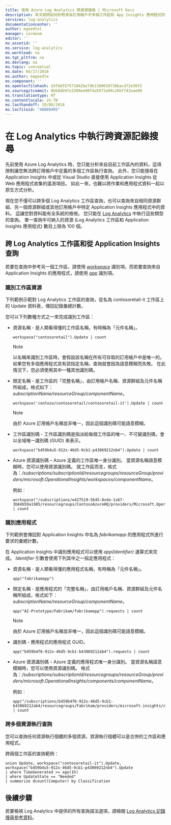 ```yaml
---
title: 使用 Azure Log Analytics 跨資源搜尋 | Microsoft Docs
description: 本文說明如何針對來自訂用帳戶中多個工作區和 App Insights 應用程式的資源執行查詢。
services: log-analytics
documentationcenter: ''
author: mgoedtel
manager: carmonm
editor: ''
ms.assetid: ''
ms.service: log-analytics
ms.workload: na
ms.tgt_pltfrm: na
ms.devlang: na
ms.topic: conceptual
ms.date: 04/17/2018
ms.author: magoedte
ms.component: ''
ms.openlocfilehash: d3fb6557571042be7db1380010738bacd72e50f5
ms.sourcegitcommit: 0bb8db9fe3369ee90f4a5973a69c26bff43eae00
ms.translationtype: HT
ms.contentlocale: zh-TW
ms.lasthandoff: 10/08/2018
ms.locfileid: "48869495"
---
```

# <a name="perform-cross-resource-log-searches-in-log-analytics"></a>在 Log Analytics 中執行跨資源記錄搜尋  

先前使用 Azure Log Analytics 時，您只能分析來自目前工作區內的資料，這項限制讓您無法跨訂用帳戶中定義的多個工作區執行查詢。  此外，您只能搜尋在 Application Insights 中或從 Visual Studio 直接使用 Application Insights 從 Web 應用程式收集的遙測項目。  如此一來，也難以將作業和應用程式資料一起以原生方式分析。   

現在您不僅可以跨多個 Log Analytics 工作區查詢，也可以查詢來自相同資源群組、另一個資源群組或其他訂用帳戶中特定 Application Insights 應用程式中的資料。 這讓您對資料能有全系統的檢視。  您只能在 [Log Analytics](log-analytics-log-search-portals.md#log-analytics-page) 中執行這些類型的查詢。 單一查詢中可納入的資源 (Log Analytics 工作區和 Application Insights 應用程式) 數目上限為 100 個。 

## <a name="querying-across-log-analytics-workspaces-and-from-application-insights"></a>跨 Log Analytics 工作區和從 Application Insights 查詢
若要在查詢中參考另一個工作區，請使用 [*workspace*](https://docs.loganalytics.io/docs/Language-Reference/Scope-functions/workspace()) 識別項，而若要查詢來自 Application Insights 的應用程式，請使用 [*app*](https://docs.loganalytics.io/docs/Language-Reference/Scope-functions/app()) 識別項。  

### <a name="identifying-workspace-resources"></a>識別工作區資源
下列範例示範對 Log Analytics 工作區的查詢，從名為 contosoretail-it 工作區上的 Update 資料表，傳回記錄彙總計數。 

您可以下列數種方式之一來完成識別工作區：

* 資源名稱 - 是人類看得懂的工作區名稱，有時稱為「元件名稱」。 

    `workspace("contosoretail").Update | count`
 
    >[!NOTE]
    >以名稱來識別工作區時，會假設該名稱在所有可存取的訂用帳戶中是唯一的。 如果您有多個應用程式具有該指定名稱，查詢就會因為語意模糊而失敗。 在此情況下，您必須使用其中一種其他識別碼。

* 限定名稱 - 是工作區的「完整名稱」，由訂用帳戶名稱、資源群組及元件名稱所組成，格式如下：*subscriptionName/resourceGroup/componentName*。 

    `workspace('contoso/contosoretail/contosoretail-it').Update | count `

    >[!NOTE]
    >由於 Azure 訂用帳戶名稱並非唯一，因此這個識別碼可能語意模糊。 
    >

* 工作區識別碼 - 工作區識別碼是指派給每個工作區的唯一、不可變識別碼，會以全域唯一識別碼 (GUID) 來表示。

    `workspace("b459b4u5-912x-46d5-9cb1-p43069212nb4").Update | count`

* Azure 資源識別碼 – Azure 定義的工作區唯一身分識別。 當資源名稱語意模糊時，您可以使用資源識別碼。  就工作區而言，格式為：*/subscriptions/subscriptionId/resourcegroups/resourceGroup/providers/microsoft.OperationalInsights/workspaces/componentName*。  

    例如︰
    ``` 
    workspace("/subscriptions/e427519-5645-8x4e-1v67-3b84b59a1985/resourcegroups/ContosoAzureHQ/providers/Microsoft.OperationalInsights/workspaces/contosoretail").Update | count
    ```

### <a name="identifying-an-application"></a>識別應用程式
下列範例會傳回對 Application Insights 中名為 *fabrikamapp* 的應用程式所進行要求的彙總計數。 

在 Application Insights 中識別應用程式可以使用 *app(Identifier)* 運算式來完成。  *Identifier* 引數會使用下列其中之一指定應用程式：

* 資源名稱 - 是人類看得懂的應用程式名稱，有時稱為「元件名稱」。  

    `app("fabrikamapp")`

* 限定名稱 - 是應用程式的「完整名稱」，由訂用帳戶名稱、資源群組及元件名稱所組成，格式如下：*subscriptionName/resourceGroup/componentName*。 

    `app("AI-Prototype/Fabrikam/fabrikamapp").requests | count`

     >[!NOTE]
    >由於 Azure 訂用帳戶名稱並非唯一，因此這個識別碼可能語意模糊。 
    >

* 識別碼 - 應用程式的應用程式 GUID。

    `app("b459b4f6-912x-46d5-9cb1-b43069212ab4").requests | count`

* Azure 資源識別碼 – Azure 定義的應用程式唯一身分識別。 當資源名稱語意模糊時，您可以使用資源識別碼。 格式為：*/subscriptions/subscriptionId/resourcegroups/resourceGroup/providers/microsoft.OperationalInsights/components/componentName*。  

    例如︰
    ```
    app("/subscriptions/b459b4f6-912x-46d5-9cb1-b43069212ab4/resourcegroups/Fabrikam/providers/microsoft.insights/components/fabrikamapp").requests | count
    ```

### <a name="performing-a-query-across-multiple-resources"></a>跨多個資源執行查詢
您可以查詢任何資源執行個體的多個資源，資源執行個體可以是合併的工作區和應用程式。
    
跨兩個工作區的查詢範例：    

```
union Update, workspace("contosoretail-it").Update, workspace("b459b4u5-912x-46d5-9cb1-p43069212nb4").Update
| where TimeGenerated >= ago(1h)
| where UpdateState == "Needed"
| summarize dcount(Computer) by Classification
```

## <a name="next-steps"></a>後續步驟

若要檢視 Log Analytics 中提供的所有查詢語法選項，請檢閱 [Log Analytics 記錄搜尋參考資料](https://docs.loganalytics.io/docs/Language-Reference)。    
